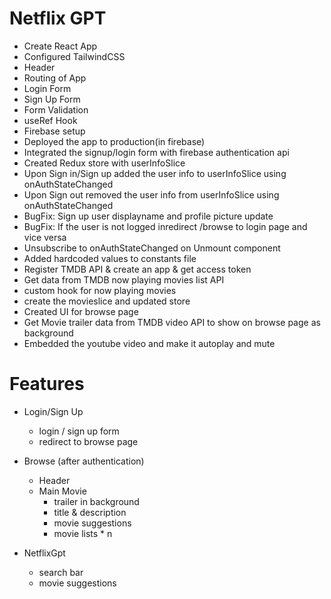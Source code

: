 # Netflix GPT

-   Create React App
-   Configured TailwindCSS
-   Header
-   Routing of App
-   Login Form
-   Sign Up Form
-   Form Validation
-   useRef Hook
-   Firebase setup
-   Deployed the app to production(in firebase)
-   Integrated the signup/login form with firebase authentication api
-   Created Redux store with userInfoSlice
-   Upon Sign in/Sign up added the user info to userInfoSlice using onAuthStateChanged
-   Upon Sign out removed the user info from userInfoSlice using onAuthStateChanged
-   BugFix: Sign up user displayname and profile picture update
-   BugFix: If the user is not logged inredirect /browse to login page and vice versa
-   Unsubscribe to onAuthStateChanged on Unmount component
-   Added hardcoded values to constants file
-   Register TMDB API & create an app & get access token
-   Get data from TMDB now playing movies list API
-   custom hook for now playing movies
-   create the movieslice and updated store
-   Created UI for browse page
-   Get Movie trailer data from TMDB video API to show on browse page as background
-   Embedded the youtube video and make it autoplay and mute

# Features

-   Login/Sign Up

    -   login / sign up form
    -   redirect to browse page

-   Browse (after authentication)
    -   Header
    -   Main Movie
        -   trailer in background
        -   title & description
        -   movie suggestions
        -   movie lists \* n
-   NetflixGpt
    -   search bar
    -   movie suggestions
